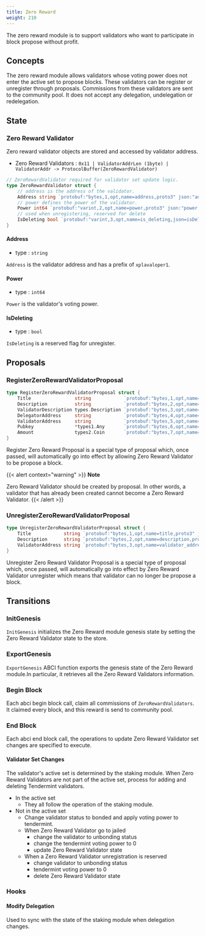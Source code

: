 ```yaml
---
title: Zero Reward
weight: 210
---
```


The zero reward module is to support validators who want to participate in block propose without profit.

## Concepts

The zero reward module allows validators whose voting power does not enter the active set to propose blocks. These validators can be register or unregister through proposals. Commissions from these validators are sent to the community pool. It does not accept any delegation, undelegation or redelegation.

## State

### Zero Reward Validator

Zero reward validator objects are stored and accessed by validator address.
- Zero Reward Validators : `0x11 | ValidatorAddrLen (1byte) | ValidatorAddr -> ProtocolBuffer(ZeroRewardValidator)`

```go
// ZeroRewardValidator required for validator set update logic.
type ZeroRewardValidator struct {
	// address is the address of the validator.
	Address string `protobuf:"bytes,1,opt,name=address,proto3" json:"address,omitempty"`
	// power defines the power of the validator.
	Power int64 `protobuf:"varint,2,opt,name=power,proto3" json:"power,omitempty"`
	// used when unregistering, reserved for delete
	IsDeleting bool `protobuf:"varint,3,opt,name=is_deleting,json=isDeleting,proto3" json:"is_deleting,omitempty"`
}
```

#### Address

- type : `string`

`Address` is the validator address and has a prefix of `xplavaloper1`.

#### Power

- type : `int64`

`Power` is the validator's voting power.

#### IsDeleting 

- type : `bool`

`IsDeleting` is a reserved flag for unregister. 

## Proposals

### RegisterZeroRewardValidatorProposal
```go
type RegisterZeroRewardValidatorProposal struct {
	Title                string            `protobuf:"bytes,1,opt,name=title,proto3" json:"title,omitempty"`
	Description          string            `protobuf:"bytes,2,opt,name=description,proto3" json:"description,omitempty"`
	ValidatorDescription types.Description `protobuf:"bytes,3,opt,name=validator_description,json=validatorDescription,proto3" json:"validator_description"`
	DelegatorAddress     string            `protobuf:"bytes,4,opt,name=delegator_address,json=delegatorAddress,proto3" json:"delegator_address,omitempty" yaml:"delegator_address"`
	ValidatorAddress     string            `protobuf:"bytes,5,opt,name=validator_address,json=validatorAddress,proto3" json:"validator_address,omitempty" yaml:"validator_address"`
	Pubkey               *types1.Any       `protobuf:"bytes,6,opt,name=pubkey,proto3" json:"pubkey,omitempty"`
	Amount               types2.Coin       `protobuf:"bytes,7,opt,name=amount,proto3" json:"amount"`
}
```

Register Zero Reward Proposal is a special type of proposal which, once passed, will automatically go into effect by allowing Zero Reward Validator to be propose a block.


{{< alert context="warning" >}}
**Note**

Zero Reward Validator should be created by proposal. In other words, a validator that has already been created cannot become a Zero Reward Validator.
{{< /alert >}}


### UnregisterZeroRewardValidatorProposal
```go
type UnregisterZeroRewardValidatorProposal struct {
	Title            string `protobuf:"bytes,1,opt,name=title,proto3" json:"title,omitempty"`
	Description      string `protobuf:"bytes,2,opt,name=description,proto3" json:"description,omitempty"`
	ValidatorAddress string `protobuf:"bytes,3,opt,name=validator_address,json=validatorAddress,proto3" json:"validator_address,omitempty"`
}
```

Unregister Zero Reward Validator Proposal is a special type of proposal which, once passed, will automatically go into effect by Zero Reward Validator unregister which means that validator can no longer be propose a block.

## Transitions

### InitGenesis

`InitGenesis` initializes the Zero Reward module genesis state by setting the Zero Reward Validator state to the store.

### ExportGenesis

`ExportGenesis` ABCI function exports the genesis state of the Zero Reward module.In particular, it retrieves all the Zero Reward Validators information.

### Begin Block
Each abci begin block call, claim all commissions of `ZeroRewardValidators`. It claimed every block, and this reward is send to community pool.

### End Block
Each abci end block call, the operations to update Zero Reward Validator set changes are specified to execute.

#### Validator Set Changes
The validator's active set is determined by the staking module. When Zero Reward Validators are not part of the active set, process for adding and deleting Tendermint validators.

- In the active set
    - They all follow the operation of the staking module.
- Not in the active set
    - Change validator status to bonded and apply voting power to tendermint.
    - When Zero Reward Validator go to jailed
        - change the validator to unbonding status
        - change the tendermint voting power to 0
        - update Zero Reward Validator state
    - When a Zero Reward Validator unregistration is reserved
        - change validator to unbonding status
        - tendermint voting power to 0
        - delete Zero Reward Validator state

### Hooks

#### Modify Delegation

Used to sync with the state of the staking module when delegation changes.
